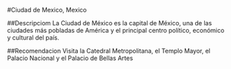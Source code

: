 #Ciudad de Mexico, Mexico

##Descripciom
La Ciudad de México es la capital de México, una de las ciudades más pobladas de América y el principal centro político, económico y cultural del país. 

##Recomendacion
Visita la Catedral Metropolitana, el Templo Mayor, el Palacio Nacional y el Palacio de Bellas Artes 
